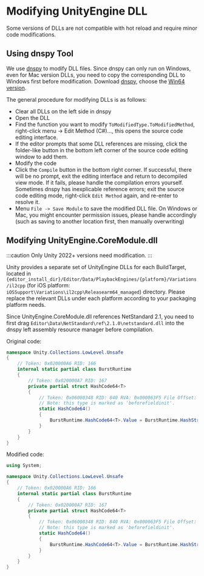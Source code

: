 # Modifying UnityEngine DLL

Some versions of DLLs are not compatible with hot reload and require minor code modifications.

## Using dnspy Tool

We use [dnspy](https://github.com/dnSpy/dnSpy) to modify DLL files. Since dnspy can only run on Windows, even for Mac version DLLs, you need to copy the corresponding DLL to Windows first before modification. Download [dnspy](https://github.com/dnSpy/dnSpy/releases), choose the [Win64 version](https://github.com/dnSpy/dnSpy/releases/download/v6.1.8/dnSpy-net-win64.zip).

The general procedure for modifying DLLs is as follows:

- Clear all DLLs on the left side in dnspy
- Open the DLL
- Find the function you want to modify `ToModifiedType.ToModifiedMethod`, right-click menu -> Edit Method (C#)..., this opens the source code editing interface.
- If the editor prompts that some DLL references are missing, click the folder-like button in the bottom left corner of the source code editing window to add them.
- Modify the code
- Click the `Compile` button in the bottom right corner. If successful, there will be no prompt, exit the editing interface and return to decompiled view mode. If it fails, please handle the compilation errors yourself. Sometimes dnspy has inexplicable reference errors; exit the source code editing mode, right-click `Edit Method` again, and re-enter to resolve it.
- Menu `File -> Save Module` to save the modified DLL file. On Windows or Mac, you might encounter permission issues, please handle accordingly (such as saving to another location first, then manually overwriting)

## Modifying UnityEngine.CoreModule.dll

:::caution
Only Unity 2022+ versions need modification.
:::

Unity provides a separate set of UnityEngine DLLs for each BuildTarget, located in `{editor_install_dir}/Editor/Data/PlaybackEngines/{platform}/Variations/il2cpp` (for iOS platform: `iOSSupport\Variations\il2cpp\Releasearm64_managed`) directory. Please replace the relevant DLLs under each platform according to your packaging platform needs.

Since UnityEngine.CoreModule.dll references NetStandard 2.1, you need to first drag `Editor\Data\NetStandard\ref\2.1.0\netstandard.dll` into the dnspy left assembly resource manager before compilation.

Original code:

```csharp
namespace Unity.Collections.LowLevel.Unsafe
{
    // Token: 0x020000A6 RID: 166
    internal static partial class BurstRuntime
    {
        // Token: 0x020000A7 RID: 167
        private partial struct HashCode64<T>
        {
            // Token: 0x06000348 RID: 840 RVA: 0x000063F5 File Offset: 0x000045F5
            // Note: this type is marked as 'beforefieldinit'.
            static HashCode64()
            {
                BurstRuntime.HashCode64<T>.Value = BurstRuntime.HashStringWithFNV1A64(typeof(T).AssemblyQualifiedName);
            }
        }
    }
}
```

Modified code:

```csharp
using System;

namespace Unity.Collections.LowLevel.Unsafe
{
    // Token: 0x020000A6 RID: 166
    internal static partial class BurstRuntime
    {
        // Token: 0x020000A7 RID: 167
        private partial struct HashCode64<T>
        {
            // Token: 0x06000348 RID: 840 RVA: 0x000063F5 File Offset: 0x000045F5
            // Note: this type is marked as 'beforefieldinit'.
            static HashCode64()
            {
                BurstRuntime.HashCode64<T>.Value = BurstRuntime.HashStringWithFNV1A64(typeof(T).AssemblyQualifiedName + ":" + typeof(T).GetHashCode().ToString());
            }
        }
    }
}
```

